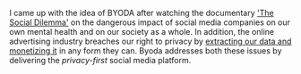 I came up with the idea of BYODA after watching the documentary ['The Social Dilemma'](https://www.thesocialdilemma.com/) on the dangerous impact of social media companies on our own mental health and on our society as a whole. In addition, the online advertising industry breaches our right to privacy by [extracting our data and monetizing it](https://en.wikipedia.org/wiki/Surveillance_capitalism) in any form they can. Byoda addresses both these issues by delivering the _privacy-first_ social media platform.
